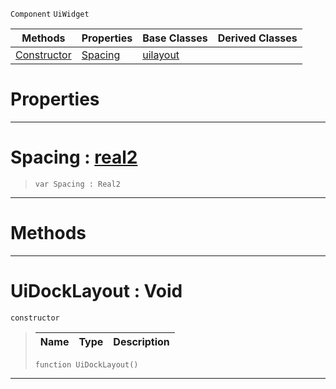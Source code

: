  `Component` `UiWidget`



|Methods|Properties|Base Classes|Derived Classes|
|---|---|---|---|
|[ Constructor](https://github.com/ZilchEngine/ZilchDocs/blob/master/code_reference/class_reference/uidocklayout.md#uidocklayout-void)|[ Spacing](https://github.com/ZilchEngine/ZilchDocs/blob/master/code_reference/class_reference/uidocklayout.md#spacing-zilch-engine-docu)|[uilayout](https://github.com/ZilchEngine/ZilchDocs/blob/master/code_reference/class_reference/uilayout.md)| |


 #  Properties


---  
 #  Spacing : [real2](https://github.com/ZilchEngine/ZilchDocs/blob/master/code_reference/nada_base_types/real2.md)

> 
> ``` lang=cpp, name=Nada
> var Spacing : Real2


---  
 #  Methods


---  
 #  UiDockLayout : Void

 `constructor`

> 
> |Name|Type|Description|
> |---|---|---|
> ``` lang=cpp, name=Nada
> function UiDockLayout()
> ``` 


---  
 

 
